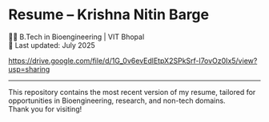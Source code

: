 # Resume – Krishna Nitin Barge

👩‍🎓 B.Tech in Bioengineering | VIT Bhopal  
📅 Last updated: July 2025  

https://drive.google.com/file/d/1G_0v6evEdlEtpX2SPkSrf-l7ovOz0Ix5/view?usp=sharing

---

This repository contains the most recent version of my resume, tailored for opportunities in Bioengineering, research, and non-tech domains.  
Thank you for visiting!

